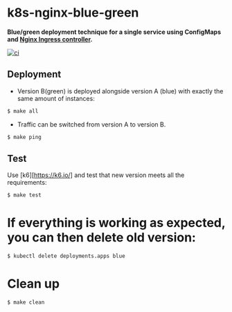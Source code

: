 # k8s-nginx-blue-green

**Blue/green deployment technique for a single service using ConfigMaps and [Nginx Ingress controller](https://github.com/kubernetes/ingress-nginx).**

[![ci](https://github.com/atrakic/k6-nginx-blue-green/actions/workflows/ci.yml/badge.svg)](https://github.com/atrakic/k6-nginx-blue-green/actions/workflows/ci.yml)


## Deployment
- Version B(green) is deployed alongside version A (blue) with exactly the same amount of
instances:

```bash
$ make all
```

- Traffic can be switched from version A to version B.
```bash
$ make ping
```

## Test
Use [k6][https://k6.io/] and test that new version meets all the requirements:

```bash
$ make test
```

# If everything is working as expected, you can then delete old version:

```bash
$ kubectl delete deployments.apps blue
```

# Clean up

```bash
$ make clean
```

